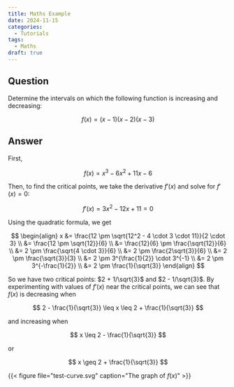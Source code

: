 ```yaml
---
title: Maths Example
date: 2024-11-15
categories:
  - Tutorials
tags:
  - Maths
draft: true
---
```


## Question

Determine the intervals on which the following function is increasing and decreasing:

$$
f(x) = (x - 1)(x - 2)(x - 3)
$$

## Answer

First,

$$
f(x) = x^3 - 6x^2 + 11x - 6
$$

Then, to find the critical points, we take the derivative $f'(x)$ and solve for $f'(x) = 0$:

$$
f'(x) = 3x^2 - 12x + 11 = 0
$$

Using the quadratic formula, we get

$$
\begin{align}
x &= \frac{12 \pm \sqrt{12^2 - 4 \cdot 3 \cdot 11}}{2 \cdot 3} \\
  &= \frac{12 \pm \sqrt{12}}{6} \\
  &= \frac{12}{6} \pm \frac{\sqrt{12}}{6} \\
  &= 2 \pm \frac{\sqrt{4 \cdot 3}}{6} \\
  &= 2 \pm \frac{2\sqrt{3}}{6} \\
  &= 2 \pm \frac{\sqrt{3}}{3} \\
  &= 2 \pm 3^{\frac{1}{2}} \cdot 3^{-1} \\
  &= 2 \pm 3^{-\frac{1}{2}} \\
  &= 2 \pm \frac{1}{\sqrt{3}}
\end{align}
$$

So we have two critical points: $2 + 1/\sqrt{3}$ and $2 - 1/\sqrt{3}$. By experimenting with values of $f'(x)$ near the critical points, we can see that $f(x)$ is decreasing when

$$
2 - \frac{1}{\sqrt{3}} \leq x \leq 2 + \frac{1}{\sqrt{3}}
$$

and increasing when

$$
x \leq 2 - \frac{1}{\sqrt{3}}
$$

or

$$
x \geq 2 + \frac{1}{\sqrt{3}}
$$

{{< figure file="test-curve.svg" caption="The graph of $f(x)$" >}}
